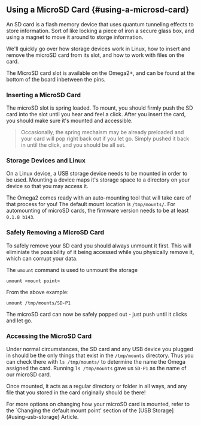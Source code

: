 <!-- TODO: JAMES: please complete this article -->
<!-- Refer to the Using USB storage article for reference, this article should be similar -->

## Using a MicroSD Card {#using-a-microsd-card}
<!--
// introdution to the topic and article,
// give a small background on SD cards, how they're flash memory etc
// give an overview of what the article will cover:
//  - correctly inserting and removing the microSD card
//  - interacting with data on the microSD card
-->

An SD card is a flash memory device that uses quantum tunneling effects to store information. Sort of like locking a piece of iron a secure glass box, and using a magnet to move it around to storge information.

We'll quickly go over how storage devices work in Linux, how to insert and remove the microSD card from its slot, and how to work with files on the card.

The MicroSD card slot is available on the Omega2+, and can be found at the bottom of the board inbetween the pins.

### Inserting a MicroSD Card
<!-- // this section should include a step by step guide on how to correctly plug in a microSD card into a Omega2+ that's on a Dock

// should include photos of each major step

// add a note saying that the microSD card will be automatically mounted, point to the Accessing the MicroSD card section below
-->

The microSD slot is spring loaded. To mount, you should firmly push the SD card into the slot until you hear and feel a click. After you insert the card, you should make sure it's mounted and accessible.

>Occasionally, the spring mechaism may be already preloaded and your card will pop right back out if you let go. Simply pushed it back in until the click, and you should be all set.



### Storage Devices and Linux
<!--
// explanation of how on linux, storage devices need to first be mounted in order to be used
// (can rip this part off from the USB Storage article, it might be a good idea to isolate that part of the article into its own markdown file and include it here and the usb storage article)
-->

On a Linux device, a USB storage device needs to be mounted in order to be used. Mounting a device maps it's storage space to a directory on your device so that you may access it.

The Omega2 comes ready with an auto-mounting tool that will take care of that process for you! The default mount location is `/tmp/mounts/`. For automounting of microSD cards, the firmware version needs to be at least `0.1.8 b143`.



### Safely Removing a MicroSD Card
<!--
// a mirror of the previous section: step by step guide on how to correctly remove a microSD card
// should include photos of each major step
// one of the steps must be unmounting
-->

To safely remove your SD card you should always unmount it first. This will eliminiate the possibility of it being accessed while you physically remove it, which can corrupt your data.

The `umount` command is used to unmount the storage

```
umount <mount point>
```

From the above example:

```
umount /tmp/mounts/SD-P1
```

The microSD card can now be safely popped out - just push until it clicks and let go.



### Accessing the MicroSD Card
<!--
// see the usb storage article for reference:
// should outline:
//  - where the storage device gets mounted
//  - accessing the files
-->
Under normal circumstances, the SD card and any USB device you plugged in should be the only things that exist in the `/tmp/mounts` directory. Thus you can check there with `ls /tmp/mounts/` to determine the name the Omega assigned the card. Running `ls /tmp/mounts` gave us `SD-P1` as the name of our microSD card.

Once mounted, it acts as a regular directory or folder in all ways, and any file that you stored in the card originally should be there!

For more options on changing how your microSD card is mounted, refer to the `Changing the default mount point' section of the [USB Storage](#using-usb-storage} Article.
